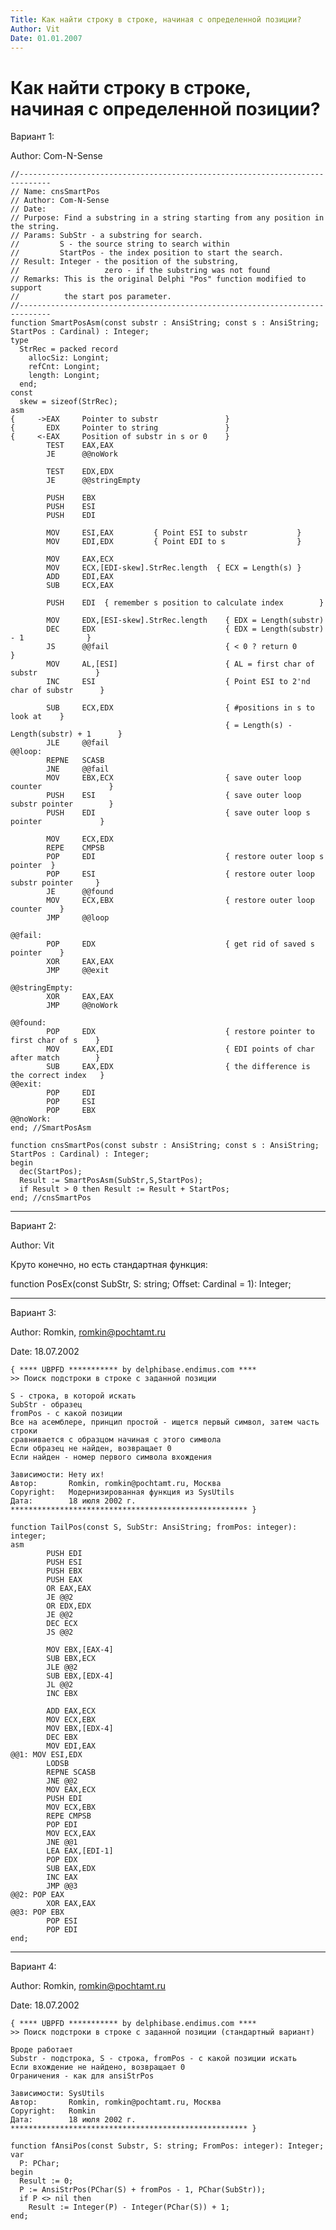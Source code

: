 ```yaml
---
Title: Как найти строку в строке, начиная с определенной позиции?
Author: Vit
Date: 01.01.2007
---
```



Как найти строку в строке, начиная с определенной позиции?
==========================================================

Вариант 1:

Author: Com-N-Sense

    //-----------------------------------------------------------------------------
    // Name: cnsSmartPos
    // Author: Com-N-Sense
    // Date:
    // Purpose: Find a substring in a string starting from any position in the string.
    // Params: SubStr - a substring for search.
    //         S - the source string to search within
    //         StartPos - the index position to start the search.
    // Result: Integer - the position of the substring,
    //                   zero - if the substring was not found
    // Remarks: This is the original Delphi "Pos" function modified to support
    //          the start pos parameter.
    //-----------------------------------------------------------------------------
    function SmartPosAsm(const substr : AnsiString; const s : AnsiString; StartPos : Cardinal) : Integer;
    type
      StrRec = packed record
        allocSiz: Longint;
        refCnt: Longint;
        length: Longint;
      end;
    const
      skew = sizeof(StrRec);
    asm
    {     ->EAX     Pointer to substr               }
    {       EDX     Pointer to string               }
    {     <-EAX     Position of substr in s or 0    }
            TEST    EAX,EAX
            JE      @@noWork
     
            TEST    EDX,EDX
            JE      @@stringEmpty
     
            PUSH    EBX
            PUSH    ESI
            PUSH    EDI
     
            MOV     ESI,EAX         { Point ESI to substr           }
            MOV     EDI,EDX         { Point EDI to s                }
     
            MOV     EAX,ECX
            MOV     ECX,[EDI-skew].StrRec.length  { ECX = Length(s) }
            ADD     EDI,EAX
            SUB     ECX,EAX
     
            PUSH    EDI  { remember s position to calculate index        }
     
            MOV     EDX,[ESI-skew].StrRec.length    { EDX = Length(substr)        
            DEC     EDX                             { EDX = Length(substr) - 1              }
            JS      @@fail                          { < 0 ? return 0                        }
            MOV     AL,[ESI]                        { AL = first char of substr             }
            INC     ESI                             { Point ESI to 2'nd char of substr      }
     
            SUB     ECX,EDX                         { #positions in s to look at    }
                                                    { = Length(s) - Length(substr) + 1      }
            JLE     @@fail
    @@loop:
            REPNE   SCASB
            JNE     @@fail
            MOV     EBX,ECX                         { save outer loop counter               }
            PUSH    ESI                             { save outer loop substr pointer        }
            PUSH    EDI                             { save outer loop s pointer             }
     
            MOV     ECX,EDX
            REPE    CMPSB
            POP     EDI                             { restore outer loop s pointer  }
            POP     ESI                             { restore outer loop substr pointer     }
            JE      @@found
            MOV     ECX,EBX                         { restore outer loop counter    }
            JMP     @@loop
     
    @@fail:
            POP     EDX                             { get rid of saved s pointer    }
            XOR     EAX,EAX
            JMP     @@exit
     
    @@stringEmpty:
            XOR     EAX,EAX
            JMP     @@noWork
     
    @@found:
            POP     EDX                             { restore pointer to first char of s    }
            MOV     EAX,EDI                         { EDI points of char after match        }
            SUB     EAX,EDX                         { the difference is the correct index   }
    @@exit:
            POP     EDI
            POP     ESI
            POP     EBX
    @@noWork:
    end; //SmartPosAsm
     
    function cnsSmartPos(const substr : AnsiString; const s : AnsiString; StartPos : Cardinal) : Integer;
    begin
      dec(StartPos);
      Result := SmartPosAsm(SubStr,S,StartPos);
      if Result > 0 then Result := Result + StartPos;
    end; //cnsSmartPos

------------------------------------------------------------------------

Вариант 2:

Author: Vit

Круто конечно, но есть стандартная функция:

function PosEx(const SubStr, S: string; Offset: Cardinal = 1): Integer;

------------------------------------------------------------------------

Вариант 3:

Author: Romkin, romkin@pochtamt.ru

Date: 18.07.2002

    { **** UBPFD *********** by delphibase.endimus.com ****
    >> Поиск подстроки в строке с заданной позиции
     
    S - строка, в которой искать
    SubStr - образец
    fromPos - с какой позиции
    Все на асемблере, принцип простой - ищется первый символ, затем часть строки
    сравнивается с образцом начиная с этого символа
    Если образец не найден, возвращает 0
    Если найден - номер первого символа вхождения
     
    Зависимости: Нету их!
    Автор:       Romkin, romkin@pochtamt.ru, Москва
    Copyright:   Модернизированная функция из SysUtils
    Дата:        18 июля 2002 г.
    ***************************************************** }
     
    function TailPos(const S, SubStr: AnsiString; fromPos: integer): integer;
    asm
            PUSH EDI
            PUSH ESI
            PUSH EBX
            PUSH EAX
            OR EAX,EAX
            JE @@2
            OR EDX,EDX
            JE @@2
            DEC ECX
            JS @@2
     
            MOV EBX,[EAX-4]
            SUB EBX,ECX
            JLE @@2
            SUB EBX,[EDX-4]
            JL @@2
            INC EBX
     
            ADD EAX,ECX
            MOV ECX,EBX
            MOV EBX,[EDX-4]
            DEC EBX
            MOV EDI,EAX
    @@1: MOV ESI,EDX
            LODSB
            REPNE SCASB
            JNE @@2
            MOV EAX,ECX
            PUSH EDI
            MOV ECX,EBX
            REPE CMPSB
            POP EDI
            MOV ECX,EAX
            JNE @@1
            LEA EAX,[EDI-1]
            POP EDX
            SUB EAX,EDX
            INC EAX
            JMP @@3
    @@2: POP EAX
            XOR EAX,EAX
    @@3: POP EBX
            POP ESI
            POP EDI
    end;

------------------------------------------------------------------------

Вариант 4:

Author: Romkin, romkin@pochtamt.ru

Date: 18.07.2002

    { **** UBPFD *********** by delphibase.endimus.com ****
    >> Поиск подстроки в строке с заданной позиции (стандартный вариант)
     
    Вроде работает
    Substr - подстрока, S - строка, fromPos - с какой позиции искать
    Если вхождение не найдено, возвращает 0
    Ограничения - как для ansiStrPos
     
    Зависимости: SysUtils
    Автор:       Romkin, romkin@pochtamt.ru, Москва
    Copyright:   Romkin
    Дата:        18 июля 2002 г.
    ***************************************************** }
     
    function fAnsiPos(const Substr, S: string; FromPos: integer): Integer;
    var
      P: PChar;
    begin
      Result := 0;
      P := AnsiStrPos(PChar(S) + fromPos - 1, PChar(SubStr));
      if P <> nil then
        Result := Integer(P) - Integer(PChar(S)) + 1;
    end;
     
